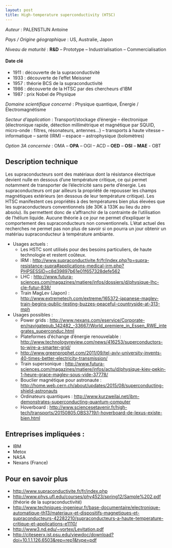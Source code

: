 ```yaml
---
layout: post
title: High-temperature superconductivity (HTSC)
---
```


_Auteur_ : PALENSTIJN Antoine

_Pays / Origine géographique_ : US, Australie, Japon

_Niveau de maturité_ : **R&D** – Prototype – Industrialisation – Commercialisation


#### Date clé
+ 1911 : découverte de la supraconductivité
+ 1933 : découverte de l’effet Meissner
+ 1957 : théorie BCS de la supraconductivité
+ 1986 : découverte de la HTSC par des chercheurs d’IBM
+ 1987 : prix Nobel de Physique

_Domaine scientifique concerné_ : Physique quantique, Énergie / Électromagnétisme 


_Secteur d’application_ : Transport/stockage d’énergie – électronique (électronique rapide, détection millimétrique et magnétique par SQUID, micro-onde : filtres, résonateurs, antennes…) – transports à haute vitesse – informatique – santé (IRM) – espace – astrophysique (bolomètres)


_Option 3A concernée_ : OMA – **OPA** – OGI – ACD – **OED** – **OSI** – **MAE** - OBT 


## Description technique
Les supraconducteurs sont des matériaux dont la résistance électrique devient nulle en dessous d’une température critique, ce qui permet notamment de transporter de l’électricité sans perte d’énergie. Les supraconducteurs ont par ailleurs la propriété de repousser les champs magnétiques extérieurs (en dessous de leur température critique).
Les HTSC manifestent ces propriétés à des températures bien plus élevées que les supraconducteurs conventionnels (de 30K à 133K au lieu du zéro absolu). Ils permettent donc de s’affranchir de la contrainte de l’utilisation de l’hélium liquide.
Aucune théorie à ce jour ne permet d’expliquer le comportement des supraconducteurs non conventionnels. L’état actuel des recherches ne permet pas non plus de savoir si on pourra un jour obtenir un matériau supraconducteur à température ambiante.
+ Usages actuels :
  + Les HSTC sont utilisés pour des besoins particuliers, de haute technologie et restent coûteux.
  + IRM : <http://www.supraconductivite.fr/fr/index.php?p=supra-resistance-supra#applications-medical-irm.php?PHPSESSID=c8d39897b61e01f657328defe562>
  + LHC : <http://www.futura-sciences.com/magazines/matiere/infos/dossiers/d/physique-lhc-cle-futur-838/>
  + Train MagLev (Japon) : <http://www.extremetech.com/extreme/165372-japanese-maglev-train-begins-public-testing-buzzes-peaceful-countryside-at-313-mph>
+ Usages possibles :
  + Power grids : <http://www.nexans.com/eservice/Corporate-en/navigatepub_142482_-33667/World_premiere_in_Essen_RWE_integrates_superconduc.html>
  + Plateformes d’échange d’énergie renouvelable : <http://www.technologyreview.com/news/416253/superconductors-to-wire-a-smarter-grid/>
  + <http://www.greenprophet.com/2011/09/tel-aviv-university-invents-40-times-better-electricity-transmission/>
  + Train supersonique : <http://www.futura-sciences.com/magazines/matiere/infos/actu/d/physique-kiev-pekin-1-heure-grace-maglev-sous-vide-37778/>
  + Bouclier magnétique pour astronaute : <http://home.web.cern.ch/about/updates/2015/08/superconducting-shield-astronauts>
  + Ordinateurs quantiques : <http://www.kurzweilai.net/ibm-demonstrates-superconducting-quantum-computer>
  + Hoverboard : <http://www.sciencesetavenir.fr/high-tech/transports/20150805.OBS3719/l-hoverboard-de-lexus-existe-bien.html>


## Entreprises impliquées :
+ IBM
+ Metox
+ NASA
+ Nexans (France)



## Pour en savoir plus
+ <http://www.supraconductivite.fr/fr/index.php>
+ <http://www.phys.ufl.edu/courses/phy4523/spring12/Sample%202.pdf> (théorie de la supraconductivité)
+ <http://www.techniques-ingenieur.fr/base-documentaire/electronique-automatique-th13/materiaux-et-dispositifs-magnetiques-et-supraconducteurs-42282210/supraconducteurs-a-haute-temperature-critique-et-applications-e1110/>
+ <http://www3.nd.edu/~vortex/Levitation.pdf>
+ <http://citeseerx.ist.psu.edu/viewdoc/download?doi=10.1.1.126.6503&rep=rep1&type=pdf>

